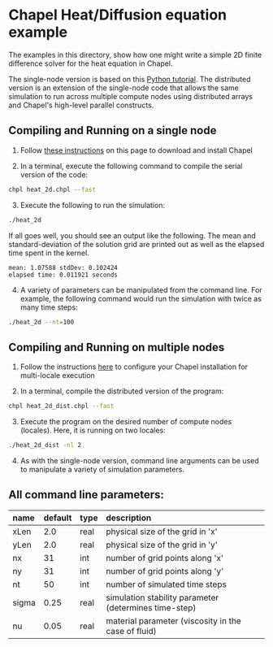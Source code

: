 # Chapel Heat/Diffusion equation example

The examples in this directory, show how one might write a simple 2D finite difference solver for the heat equation in Chapel.

The single-node version is based on this [Python tutorial](https://nbviewer.org/github/barbagroup/CFDPython/blob/master/lessons/09_Step_7.ipynb). The distributed version is an extension of the single-node code that allows the same simulation to run across multiple compute nodes using distributed arrays and Chapel's high-level parallel constructs.

## Compiling and Running on a single node

1. Follow [these instructions](https://chapel-lang.org/download.html) on this page to download and install Chapel

2. In a terminal, execute the following command to compile the serial version of the code:
```bash
chpl heat_2d.chpl --fast
```

3. Execute the following to run the simulation:
```bash
./heat_2d
```
If all goes well, you should see an output like the following. The mean and standard-deviation of the solution grid are printed out as well as the elapsed time spent in the kernel.
```
mean: 1.07588 stdDev: 0.102424
elapsed time: 0.011921 seconds
```

4. A variety of parameters can be manipulated from the command line. For example, the following command would run the simulation with twice as many time steps:
```bash
./heat_2d --nt=100
```

## Compiling and Running on multiple nodes

1. Follow the instructions [here](https://chapel-lang.org/docs/usingchapel/multilocale.html) to configure your Chapel installation for multi-locale execution

2. In a terminal, compile the distributed version of the program:
```bash
chpl heat_2d_dist.chpl --fast
```

3. Execute the program on the desired number of compute nodes (locales). Here, it is running on two locales:
```bash
./heat_2d_dist -nl 2
```

4. As with the single-node version, command line arguments can be used to manipulate a variety of simulation parameters.

## All command line parameters:

| name | default | type | description |
|:--- | :--- | :--- | :--- |
| xLen | 2.0 | real | physical size of the grid in 'x' |
| yLen | 2.0 | real | physical size of the grid in 'y' |
| nx | 31 | int | number of grid points along 'x' |
| ny | 31 | int | number of grid points along 'y' |
| nt | 50 | int | number of simulated time steps |
| sigma | 0.25 | real | simulation stability parameter (determines time-step)|
| nu | 0.05 | real | material parameter (viscosity in the case of fluid) |
